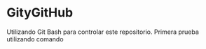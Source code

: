# GityGitHub
Utilizando Git Bash para controlar este repositorio.
Primera prueba utilizando comando
